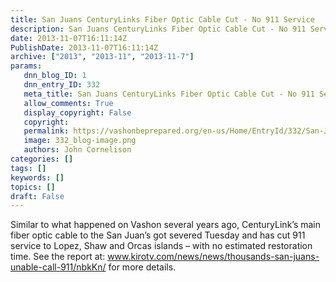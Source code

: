 ```yaml
---
title: San Juans CenturyLinks Fiber Optic Cable Cut - No 911 Service
description: San Juans CenturyLinks Fiber Optic Cable Cut - No 911 Service
date: 2013-11-07T16:11:14Z
PublishDate: 2013-11-07T16:11:14Z
archive: ["2013", "2013-11", "2013-11-7"]
params:
   dnn_blog_ID: 1
   dnn_entry_ID: 332
   meta_title: San Juans CenturyLinks Fiber Optic Cable Cut - No 911 Service
   allow_comments: True
   display_copyright: False
   copyright: 
   permalink: https://vashonbeprepared.org/en-us/Home/EntryId/332/San-Juans-CenturyLinks-Fiber-Optic-Cable-Cut-No-911-Service
   image: 332_blog-image.png
   authors: John Cornelison
categories: []
tags: []
keywords: []
topics: []
draft: False
---
```


<p>Similar to what happened on Vashon several years ago, CenturyLink’s main fiber optic cable to the San Juan’s got severed Tuesday and has cut 911 service to Lopez, Shaw and Orcas islands – with no estimated restoration time. See the report at: <a href="http://www.kirotv.com/news/news/thousands-san-juans-unable-call-911/nbkKn/">www.kirotv.com/news/news/thousands-san-juans-unable-call-911/nbkKn/</a> for more details.</p>
